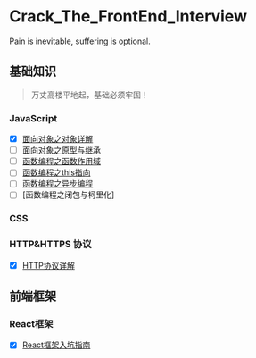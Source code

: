 # Crack_The_FrontEnd_Interview
Pain is inevitable, suffering is optional.

## 基础知识
> 万丈高楼平地起，基础必须牢固！

### JavaScript
* [x] [面向对象之对象详解](./Javascript/面向对象之对象详解.md)
* [ ] [面向对象之原型与继承](./Javascript/面向对象之原型与继承.md)
* [ ] [函数编程之函数作用域](./Javascript/函数编程之函数作用域.md)
* [ ] [函数编程之this指向](./Javascript/函数编程之this指向.md)
* [ ] [函数编程之异步编程](./Javascript/函数编程之异步编程.md)
* [ ] [函数编程之闭包与柯里化]

### CSS

### HTTP&HTTPS 协议
* [x] [HTTP协议详解](./Protocol/HTTP协议.md)

## 前端框架
### React框架
* [x] [React框架入坑指南](./React/React框架入坑指南.md)



